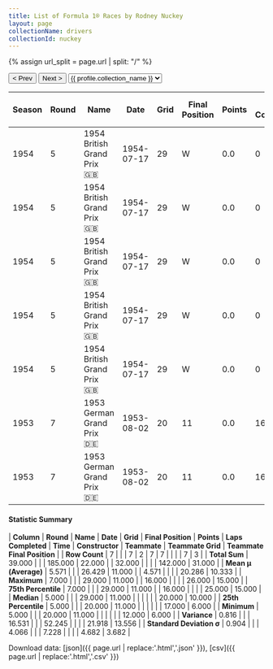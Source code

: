 ```yaml
---
title: List of Formula 1® Races by Rodney Nuckey
layout: page
collectionName: drivers
collectionId: nuckey
---
```


{% assign url_split = page.url | split: "/" %}
<div id="collection-navigation">
<button onclick="selector.options[selector.selectedIndex-1].value && (window.location = selector.options[selector.selectedIndex-1].value);">&lt; Prev</button>
<button onclick="selector.options[selector.selectedIndex+1].value && (window.location = selector.options[selector.selectedIndex+1].value);">Next &gt;</button>
<select id="selector" onchange="this.options[this.selectedIndex].value && (window.location = this.options[this.selectedIndex].value);">
  {% for collectionId in site.data[page.collectionName].refs %}
    {% if collectionId == page.collectionId %}
      {% assign selected = "selected" %}
    {% else %}
      {% assign selected = "" %}
    {% endif %}
    {% assign profile = site.data[page.collectionName][collectionId].profile %}
    <option value="/f1/{{ page.collectionName }}/{{ collectionId }}/{{ url_split[4] }}" {{ selected }}>{{ profile.collection_name }}</option>
  {% endfor %}
</select>
</div>

| Season | Round | Name | Date | Grid | Final Position | Points | Laps Completed | Time | Constructor | Teammate | Teammate Grid | Teammate Final Position |
|--|--|--|--|--|--|--|--|--|--|--|--|--|
| 1954 | 5 | 1954 British Grand Prix 🇬🇧 | 1954-07-17 | 29 | W | 0.0 | 0 |   | Cooper 🇬🇧 | [Bob Gerard 🇬🇧](/f1/drivers/gerard) | 18 | 10 |
| 1954 | 5 | 1954 British Grand Prix 🇬🇧 | 1954-07-17 | 29 | W | 0.0 | 0 |   | Cooper 🇬🇧 | [Horace Gould 🇬🇧](/f1/drivers/gould) | 20 | 15 |
| 1954 | 5 | 1954 British Grand Prix 🇬🇧 | 1954-07-17 | 29 | W | 0.0 | 0 |   | Cooper 🇬🇧 | [Peter Whitehead 🇬🇧](/f1/drivers/whitehead) | 24 | R |
| 1954 | 5 | 1954 British Grand Prix 🇬🇧 | 1954-07-17 | 29 | W | 0.0 | 0 |   | Cooper 🇬🇧 | [Eric Brandon 🇬🇧](/f1/drivers/brandon) | 25 | R |
| 1954 | 5 | 1954 British Grand Prix 🇬🇧 | 1954-07-17 | 29 | W | 0.0 | 0 |   | Cooper 🇬🇧 | [Alan Brown 🇬🇧](/f1/drivers/alan_brown) | 26 | W |
| 1953 | 7 | 1953 German Grand Prix 🇩🇪 | 1953-08-02 | 20 | 11 | 0.0 | 16 |   | Cooper 🇬🇧 | [Stirling Moss 🇬🇧](/f1/drivers/moss) | 12 | 6 |
| 1953 | 7 | 1953 German Grand Prix 🇩🇪 | 1953-08-02 | 20 | 11 | 0.0 | 16 |   | Cooper 🇬🇧 | [Alan Brown 🇬🇧](/f1/drivers/alan_brown) | 17 | R |

#### Statistic Summary

| **Column** | **Round** | **Name** | **Date** | **Grid** | **Final Position** | **Points** | **Laps Completed** | **Time** | **Constructor** | **Teammate** | **Teammate Grid** | **Teammate Final Position** |
| **Row Count** | 7 |  |  | 7 | 2 | 7 | 7 |  |  |  | 7 | 3 |
| **Total Sum** | 39.000 |  |  | 185.000 | 22.000 |  | 32.000 |  |  |  | 142.000 | 31.000 |
| **Mean μ (Average)** | 5.571 |  |  | 26.429 | 11.000 |  | 4.571 |  |  |  | 20.286 | 10.333 |
| **Maximum** | 7.000 |  |  | 29.000 | 11.000 |  | 16.000 |  |  |  | 26.000 | 15.000 |
| **75th Percentile** | 7.000 |  |  | 29.000 | 11.000 |  | 16.000 |  |  |  | 25.000 | 15.000 |
| **Median** | 5.000 |  |  | 29.000 | 11.000 |  |  |  |  |  | 20.000 | 10.000 |
| **25th Percentile** | 5.000 |  |  | 20.000 | 11.000 |  |  |  |  |  | 17.000 | 6.000 |
| **Minimum** | 5.000 |  |  | 20.000 | 11.000 |  |  |  |  |  | 12.000 | 6.000 |
| **Variance** | 0.816 |  |  | 16.531 |  |  | 52.245 |  |  |  | 21.918 | 13.556 |
| **Standard Deviation σ** | 0.904 |  |  | 4.066 |  |  | 7.228 |  |  |  | 4.682 | 3.682 |

Download data: [json]({{ page.url | replace:'.html','.json' }}), [csv]({{ page.url | replace:'.html','.csv' }})
